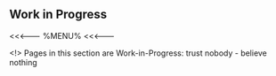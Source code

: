 ## Work in Progress

<<<---
%MENU%
<<<---



<!> Pages in this section are Work-in-Progress: trust nobody - believe nothing
